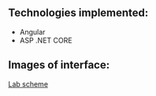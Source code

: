 ## Technologies implemented:

- Angular
- ASP .NET CORE

## Images of interface:
[Lab scheme](https://github.com/emptycoder/client-server-lab/blob/master/Documentation/images/distr_lab.png)
